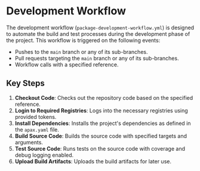# Development Workflow

The development workflow (`package-development-workflow.yml`) is designed to automate the build and test processes during the development phase of the project. This workflow is triggered on the following events:

- Pushes to the `main` branch or any of its sub-branches.
- Pull requests targeting the `main` branch or any of its sub-branches.
- Workflow calls with a specified reference.

## Key Steps

1. **Checkout Code**: Checks out the repository code based on the specified reference.
2. **Login to Required Registries**: Logs into the necessary registries using provided tokens.
3. **Install Dependencies**: Installs the project's dependencies as defined in the `apax.yaml` file.
4. **Build Source Code**: Builds the source code with specified targets and arguments.
5. **Test Source Code**: Runs tests on the source code with coverage and debug logging enabled.
6. **Upload Build Artifacts**: Uploads the build artifacts for later use.